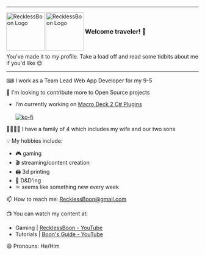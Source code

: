
---

<p>
<img align="left" alt="RecklessBoon Logo" width="100px" src="https://user-images.githubusercontent.com/16234384/147182828-7cf52f67-823d-4780-85e5-e02c9481666e.png#gh-light-mode-only" />
<img align="left" alt="RecklessBoon Logo" width="100px" src="https://user-images.githubusercontent.com/16234384/147182838-eb7ee6fe-43f8-43ca-a354-e7a56a2c3bb0.png#gh-dark-mode-only" />
 <br/>

### Welcome traveler! 👋
  
  <br/>
 
You've made it to my profile. Take a load off and read some tidbits about me if you'd like 😌
</p>

---

⌨ I work as a Team Lead Web App Developer for my 9-5

🔭 I'm looking to contribute more to Open Source projects
   - <span>I’m currently working on [Macro Deck 2 C# Plugins](https://github.com/SuchByte/Macro-Deck)<br/><br/>
   [![ko-fi](https://ko-fi.com/img/githubbutton_sm.svg)](https://ko-fi.com/Z8Z37FRBM)</span>

👨‍👩‍👦‍👦 I have a family of 4 which includes my wife and our two sons

💡 My hobbies include:
- 🎮 gaming
- 🎬 streaming/content creation
- 🖨 3d printing
- 🎲 D&D'ing
- ♾ seems like something new every week

📫 How to reach me: RecklessBoon@gmail.com

📺 You can watch my content at: 
  - Gaming | [RecklessBoon - YouTube](https://www.youtube.com/channel/UC02FHQsEIb9d6gPXS8387TA)
  - Tutorials | [Boon's Guide - YouTube](https://youtube.com/channel/UCi8N73K0K49Qgclug0Zb5Pg)

😄 Pronouns: He/Him
